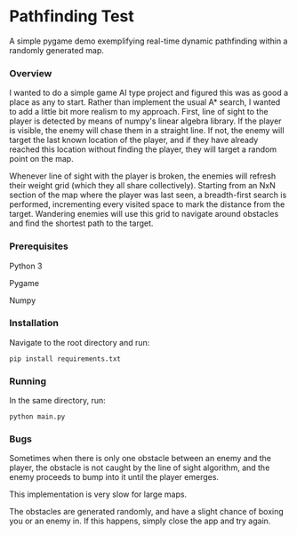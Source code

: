 # Pathfinding Test

A simple pygame demo exemplifying real-time dynamic pathfinding within a randomly generated map.

### Overview

I wanted to do a simple game AI type project and figured this was as good a place as any to start. Rather than implement the usual A* search, I wanted to add a little bit more realism to my approach. First, line of sight to the player is detected by means of numpy's linear algebra library. If the player is visible, the enemy will chase them in a straight line. If not, the enemy will target the last known location of the player, and if they have already reached this location without finding the player, they will target a random point on the map.

Whenever line of sight with the player is broken, the enemies will refresh their weight grid (which they all share collectively). Starting from an NxN section of the map where the player was last seen, a breadth-first search is performed, incrementing every visited space to mark the distance from the target. Wandering enemies will use this grid to navigate around obstacles and find the shortest path to the target.

### Prerequisites

Python 3

Pygame

Numpy

### Installation

Navigate to the root directory and run:

```
pip install requirements.txt
```

### Running

In the same directory, run:

```
python main.py
```

### Bugs

Sometimes when there is only one obstacle between an enemy and the player, the obstacle is not caught by the line of sight algorithm, and the enemy proceeds to bump into it until the player emerges.

This implementation is very slow for large maps.

The obstacles are generated randomly, and have a slight chance of boxing you or an enemy in. If this happens, simply close the app and try again.